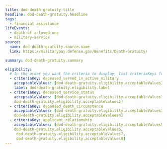 ```yaml
---
title: dod-death-gratuity.title
headline: dod-death-gratuity.headline
tags:
  - financial assistance
lifeEvents:
  - death-of-a-loved-one
  - military-service
source:
  name: dod-death-gratuity.source.name
  link: https://militarypay.defense.gov/Benefits/Death-Gratuity/

summary: dod-death-gratuity.summary

eligibility:
  # In the order you want the criteria to display, list criteriaKeys from the csv here, each followed by a comma-separated list of which values indicate eligibility for that criteria. Wrap individual values in quotes if they have inner commas.
  - criteriaKey: deceased_served_in_active_military
    acceptableValues: [dod-death-gratuity.eligibility.acceptableValues]
    label: dod-death-gratuity.eligibility.label
  - criteriaKey: deceased_service_status
    acceptableValues: [dod-death-gratuity.eligibility.acceptableValues1, 
    dod-death-gratuity.eligibility.acceptableValues2]
  - criteriaKey: deceased_death_circumstance
    acceptableValues: [dod-death-gratuity.eligibility.acceptableValues3, 
    dod-death-gratuity.eligibility.acceptableValues4]
  - criteriaKey: applicant_relationship
    acceptableValues: [dod-death-gratuity.eligibility.acceptableValues5, 
    dod-death-gratuity.eligibility.acceptableValues6,
     dod-death-gratuity.eligibility.acceptableValues7, 
     dod-death-gratuity.eligibility.acceptableValues8]
---
```

